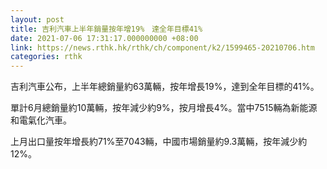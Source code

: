 ```yaml
---
layout: post
title: 吉利汽車上半年銷量按年增19%　達全年目標41%
date: 2021-07-06 17:31:17.000000000 +08:00
link: https://news.rthk.hk/rthk/ch/component/k2/1599465-20210706.htm
categories: rthk
---
```


吉利汽車公布，上半年總銷量約63萬輛，按年增長19%，達到全年目標的41%。

單計6月總銷量約10萬輛，按年減少約9%，按月增長4%。當中7515輛為新能源和電氣化汽車。

上月出口量按年增長約71%至7043輛，中國市場銷量約9.3萬輛，按年減少約12%。

